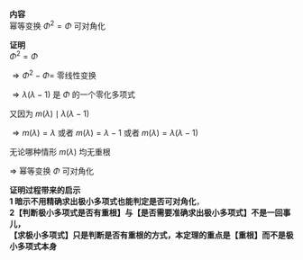 **内容**  
幂等变换 $\Phi^2=\Phi$ 可对角化  
  
**证明**  
$\Phi^2=\Phi$  
  
$\Rightarrow\Phi^2-\Phi=$ 零线性变换  
  
$\Rightarrow\lambda(\lambda-1)$ 是 $\Phi$ 的一个零化多项式  
  
又因为 $m(\lambda)\mid\lambda(\lambda-1)$  
  
$\Rightarrow m(\lambda)=\lambda$ 或者 $m(\lambda)=\lambda-1$ 或者 $m(\lambda)=\lambda(\lambda-1)$  
  
无论哪种情形 $m(\lambda)$ 均无重根  
  
$\Rightarrow$ 幂等变换 $\Phi$ 可对角化  
  
**证明过程带来的启示**  
**1 暗示不用精确求出极小多项式也能判定是否可对角化**，  
**2【判断极小多项式是否有重根】与【是否需要准确求出极小多项式】不是一回事儿，  
【求极小多项式】只是判断是否有重根的方式，本定理的重点是【重根】而不是极小多项式本身**  
